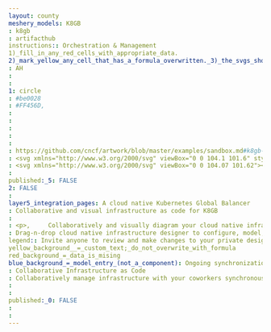 ```yaml
---
layout: county 
meshery_models: K8GB
: k8gb
: artifacthub
instructions:: Orchestration & Management
1)_fill_in_any_red_cells_with_appropriate_data.
2)_mark_yellow_any_cell_that_has_a_formula_overwritten._3)_the_svgs_shouldn't_have_xml_header_they_are_added_programmatically_through_workflows: Coordination & Service Discovery
: AH
: 
: 
1: circle
: #be0028
: #FF456D, 
: 
: 
: 
: 
: 
: https://github.com/cncf/artwork/blob/master/examples/sandbox.md#k8gb-logos
: <svg xmlns="http://www.w3.org/2000/svg" viewBox="0 0 104.1 101.6" style="enable-background:new 0 0 104.1 101.6" xml:space="preserve"><path d="m50.8.3-39.5 19c-.8.4-1.4 1.1-1.6 2L.1 63.9c-.2.8 0 1.7.6 2.4L28 100.5c.5.7 1.4 1.1 2.2 1.1H74c.9 0 1.7-.4 2.2-1.1l27.3-34.2c.5-.7.7-1.6.6-2.4l-9.7-42.7c-.2-.9-.8-1.6-1.6-2L53.4.2c-.9-.3-1.8-.3-2.6.1z" style="fill:#fff"/><linearGradient id="a" gradientUnits="userSpaceOnUse" x1="-.001" y1="50.811" x2="104.073" y2="50.811"><stop offset="0" style="stop-color:#f52d28"/><stop offset=".25" style="stop-color:#dc0032"/><stop offset=".5" style="stop-color:#be0028"/><stop offset=".75" style="stop-color:#aa052d"/><stop offset="1" style="stop-color:#960528"/></linearGradient><path d="M53.6 39.9c-.1-.1-.1-.2-.1-.3V24.3c0-.1.1-.3.2-.4.1-.1.2-.1.3-.1 4.9 1.1 9.3 6.3 12 14v.4c-.1.1-.2.2-.3.2-3.8 1-7.8 1.5-11.7 1.6-.1 0-.3 0-.4-.1zm-3.5 3c-4.2-.1-8.5-.7-12.6-1.8h-.1c-.1 0-.2 0-.2.1-.1.1-.2.2-.2.3-.7 3.1-1.2 6.2-1.3 9.3 0 .2.2.5.4.5H50c.3 0 .5-.2.5-.5v-7.5c.1-.2-.1-.4-.4-.4zm0-19H50c-4.9 1.1-9.3 6.3-12 13.9-.1.1-.1.3 0 .4.1.1.2.2.3.2 3.9 1 7.8 1.5 11.8 1.6.3 0 .5-.2.5-.5V24.3c0-.2-.2-.4-.5-.4zm0 30.3H36.2c-.1 0-.2.1-.3.1-.1.1-.1.2-.1.3.1 3.1.5 6.2 1.3 9.3 0 .1.1.2.2.3.1 0 .2.1.2.1h.1c4.1-1.1 8.3-1.6 12.6-1.8.3 0 .5-.2.5-.5v-7.5c-.1-.1-.3-.3-.6-.3zM35.2 68.5c-.1-.2-.2-.3-.4-.3h-.2c-1.7.6-3.4 1.4-5 2.3-.1.1-.2.2-.2.3 0 .1 0 .3.1.4 2.8 3.4 6.4 6.1 10.4 8h.2c.1 0 .3-.1.4-.2.1-.2.1-.4 0-.6-2.3-2.9-4.1-6.3-5.3-9.9zm-2.4-17.6c.1-3.5.6-6.9 1.4-10.3.1-.2-.1-.5-.3-.5-2.1-.7-4.1-1.6-6-2.8-.1 0-.2-.1-.2-.1-.2 0-.3.1-.4.2-2.5 4-4 8.6-4.3 13.4 0 .1 0 .2.1.3.1.1.2.2.3.2h8.9c.3 0 .5-.2.5-.4zm17.3 14.6c-4 .1-7.9.7-11.7 1.6-.1 0-.2.1-.3.2v.4c2.6 7.6 7.1 12.8 12 13.9h.1c.1 0 .2 0 .3-.1.1-.1.2-.2.2-.4V66c0-.1-.1-.2-.1-.3-.2-.2-.3-.2-.5-.2zm15.6 1.6c-3.8-1-7.7-1.5-11.7-1.6-.1 0-.2 0-.3.1-.1.1-.1.2-.1.3v15.2c0 .1.1.3.2.4.1.1.2.1.3.1h.1c4.9-1.1 9.3-6.3 11.9-13.9 0-.2-.1-.5-.4-.6zm4.2-26.5c.8 3.4 1.3 6.8 1.4 10.3 0 .3.2.5.5.5h8.9c.1 0 .3-.1.3-.2.1-.1.1-.2.1-.3-.3-4.7-1.8-9.3-4.3-13.4-.1-.1-.2-.2-.4-.2-.1 0-.2 0-.2.1-1.9 1.1-3.9 2-6 2.8-.3-.1-.4.2-.3.4zm25.4 21.3c.1.6 0 1.2-.4 1.6l-23 28.8c-.4.5-.9.7-1.5.7H33.6c-.6 0-1.1-.3-1.5-.7l-23-28.8c-.4-.5-.5-1-.4-1.6L17 26c.1-.6.5-1 1-1.3l33.2-16c.5-.3 1.1-.3 1.6 0l33.2 16c.5.3.9.7 1 1.3l8.3 35.9zM84 52.8c0-17.7-14.3-32-32-32s-32 14.3-32 32 14.3 32 32 32 32-14.4 32-32zm19.4 13.5-27.2 34.2c-.5.7-1.4 1.1-2.2 1.1H30.2c-.9 0-1.7-.4-2.2-1.1L.6 66.3c-.5-.7-.8-1.6-.6-2.4l9.7-42.7c.2-.9.8-1.6 1.6-2L50.8.2c.8-.4 1.7-.4 2.5 0l39.4 19c.8.4 1.4 1.1 1.6 2l9.7 42.7c.2.8 0 1.7-.6 2.4zm-4.8-5.2-8.2-35.9c-.4-1.6-1.4-2.9-2.9-3.6l-33.2-16c-1.5-.7-3.2-.7-4.6 0l-33.2 16c-1.5.7-2.5 2-2.9 3.6l-8.2 36c-.4 1.6 0 3.3 1 4.5l23 28.8c1 1.3 2.6 2 4.2 2h36.8c1.6 0 3.2-.7 4.2-2l23-28.8c1-1.3 1.4-3 1-4.6zm-30.7-6.9h-14c-.3 0-.5.2-.5.5v7.5c0 .3.2.5.5.5 4.2.1 8.5.7 12.6 1.7h.1c.1 0 .2 0 .2-.1.1-.1.2-.2.2-.3.7-3.1 1.2-6.2 1.3-9.3 0-.1 0-.2-.1-.3-.1-.2-.2-.2-.3-.2zm6.7-19.5c0-.1 0-.3-.1-.4-2.8-3.4-6.4-6.2-10.4-8h-.2c-.1 0-.3.1-.4.2-.1.2-.1.4 0 .6 2.3 3 4.1 6.4 5.3 10 .1.2.2.3.4.3h.2c1.7-.6 3.4-1.4 5-2.3.2-.1.2-.3.2-.4zm6 19.5h-8.9c-.3 0-.5.2-.5.5-.1 3.5-.6 6.9-1.4 10.3-.1.2.1.5.3.6 2.1.7 4.1 1.6 6 2.8.1 0 .1.1.2.1.2 0 .3-.1.4-.2 2.5-4 4-8.6 4.3-13.4 0-.1 0-.3-.1-.3 0-.3-.2-.4-.3-.4z" style="fill:url(#a)"/></svg>
: <svg xmlns="http://www.w3.org/2000/svg" viewBox="0 0 104.07 101.62"><defs><style>.a{fill:#fff;}</style></defs><path class="a" d="M53.62,39.89a.44.44,0,0,1-.14-.33V24.33a.47.47,0,0,1,.18-.36.42.42,0,0,1,.28-.1h.11C58.91,25,63.38,30.2,66,37.82a.48.48,0,0,1,0,.37.44.44,0,0,1-.29.22A53.88,53.88,0,0,1,54,40h0A.44.44,0,0,1,53.62,39.89Zm-3.48,3a57.14,57.14,0,0,1-12.57-1.75l-.11,0a.4.4,0,0,0-.24.07.45.45,0,0,0-.21.29,47.15,47.15,0,0,0-1.27,9.32.45.45,0,0,0,.46.48H50.13a.47.47,0,0,0,.46-.46V43.38A.46.46,0,0,0,50.14,42.92Zm0-19H50c-4.87,1.11-9.34,6.32-12,13.93a.47.47,0,0,0,0,.37.44.44,0,0,0,.29.23A54.06,54.06,0,0,0,50.11,40h0a.46.46,0,0,0,.46-.46V24.33a.45.45,0,0,0-.46-.46Zm0,30.33H36.2a.48.48,0,0,0-.34.14.46.46,0,0,0-.12.34A47.15,47.15,0,0,0,37,64a.45.45,0,0,0,.21.29.48.48,0,0,0,.24.06h.11a56.55,56.55,0,0,1,12.57-1.75.46.46,0,0,0,.45-.46V54.66A.47.47,0,0,0,50.13,54.2ZM35.24,68.54a.48.48,0,0,0-.44-.32.45.45,0,0,0-.16,0,30.39,30.39,0,0,0-5,2.28.46.46,0,0,0-.23.31.47.47,0,0,0,.1.38,29.5,29.5,0,0,0,10.41,8,.43.43,0,0,0,.19,0,.46.46,0,0,0,.37-.18.47.47,0,0,0,0-.57A31.66,31.66,0,0,1,35.24,68.54Zm-2.4-17.68A50.87,50.87,0,0,1,34.2,40.6a.46.46,0,0,0-.29-.55,33.58,33.58,0,0,1-6-2.75.55.55,0,0,0-.24-.07.44.44,0,0,0-.39.22A29,29,0,0,0,23,50.82a.47.47,0,0,0,.12.34.45.45,0,0,0,.34.15h8.92A.47.47,0,0,0,32.84,50.86ZM50.13,65.48h0A54,54,0,0,0,38.4,67.1a.46.46,0,0,0-.29.22.48.48,0,0,0,0,.37c2.61,7.62,7.08,12.83,12,13.94h.1a.53.53,0,0,0,.29-.1.46.46,0,0,0,.17-.36V66a.48.48,0,0,0-.14-.34A.48.48,0,0,0,50.13,65.48Zm15.54,1.61A54,54,0,0,0,54,65.48h0a.48.48,0,0,0-.32.13.48.48,0,0,0-.14.34V81.18a.47.47,0,0,0,.18.36.48.48,0,0,0,.28.1h.11c4.86-1.11,9.33-6.32,11.94-13.94a.47.47,0,0,0-.32-.6Zm4.2-26.49a50.16,50.16,0,0,1,1.36,10.26.47.47,0,0,0,.47.45h8.91a.45.45,0,0,0,.34-.15.44.44,0,0,0,.12-.34,29,29,0,0,0-4.29-13.37.44.44,0,0,0-.39-.22.39.39,0,0,0-.23.07,34.24,34.24,0,0,1-6,2.75A.47.47,0,0,0,69.87,40.6ZM95.26,61.94a1.91,1.91,0,0,1-.37,1.61l-23,28.81a1.88,1.88,0,0,1-1.49.71H33.62a1.85,1.85,0,0,1-1.49-.71l-23-28.81a1.91,1.91,0,0,1-.37-1.61L17,26.05a1.9,1.9,0,0,1,1-1.29l33.2-16a1.82,1.82,0,0,1,1.64,0L86,24.74a1.88,1.88,0,0,1,1,1.29ZM84,52.75a32,32,0,1,0-32,32A32,32,0,0,0,84,52.75Zm19.41,13.56L76.16,100.54a2.89,2.89,0,0,1-2.25,1.08H30.16a2.87,2.87,0,0,1-2.24-1.08L.63,66.31a2.85,2.85,0,0,1-.56-2.42L9.79,21.22a2.86,2.86,0,0,1,1.55-1.95L50.8.28a2.93,2.93,0,0,1,2.49,0l39.42,19a2.9,2.9,0,0,1,1.56,1.95L104,63.89A2.85,2.85,0,0,1,103.45,66.31Zm-4.81-5.16-8.2-35.9a5.33,5.33,0,0,0-2.89-3.63l-33.2-16a5.32,5.32,0,0,0-4.64,0l-33.18,16a5.33,5.33,0,0,0-2.89,3.63L5.44,61.15a5.31,5.31,0,0,0,1,4.53l23,28.81a5.3,5.3,0,0,0,4.19,2H70.44a5.32,5.32,0,0,0,4.2-2l23-28.81A5.35,5.35,0,0,0,98.64,61.15ZM67.87,54.2H53.94a.47.47,0,0,0-.46.46v7.47a.46.46,0,0,0,.45.46A56.39,56.39,0,0,1,66.5,64.34h.12a.46.46,0,0,0,.23-.06.49.49,0,0,0,.22-.29,47.91,47.91,0,0,0,1.27-9.32.51.51,0,0,0-.13-.34A.48.48,0,0,0,67.87,54.2Zm6.75-19.54a.45.45,0,0,0-.1-.37,29.27,29.27,0,0,0-10.41-8,.41.41,0,0,0-.19,0,.44.44,0,0,0-.36.18.47.47,0,0,0,0,.57,31.82,31.82,0,0,1,5.28,10,.43.43,0,0,0,.43.31.41.41,0,0,0,.16,0,30,30,0,0,0,5-2.28A.5.5,0,0,0,74.62,34.66Zm6,19.54H71.7a.47.47,0,0,0-.47.45,50.26,50.26,0,0,1-1.36,10.26.47.47,0,0,0,.3.55,33.86,33.86,0,0,1,6,2.75.46.46,0,0,0,.23.06.44.44,0,0,0,.39-.21,29,29,0,0,0,4.29-13.37.42.42,0,0,0-.12-.34A.45.45,0,0,0,80.61,54.2Z"/></svg>, 
: 
published:_5: FALSE
2: FALSE
: 
layer5_integration_pages: A cloud native Kubernetes Global Balancer
: Collaborative and visual infrastructure as code for K8GB
: 
: <p>,     Collaboratively and visually diagram your cloud native infrastructure with GitOps-style pipeline integration. Design, test, and manage configuration your Kubernetes-based, containerized applications as a visual topology., </p>, <p>,     Looking for best practice cloud native design and deployment best practices? Choose from thousands of pre-built components in MeshMap. Choose from hundreds of ready-made design patterns by importing templates from Meshery Catalog or use our low code designer, MeshMap, to create and deploy your own cloud native infrastructure designs., </p>
: Drag-n-drop cloud native infrastructure designer to configure, model, and deploy your workloads.
legend:: Invite anyone to review and make changes to your private designs.
yellow_background__=_custom_text;_do_not_overwrite_with_formula
red_background_=_data_is_mising
blue_background_=_model_entry_(not_a_component): Ongoing synchronization of Kubernetes configuration and changes across any number of clusters.
: Collaborative Infrastructure as Code
: Collaboratively manage infrastructure with your coworkers synchronously sharing the same designs.
: 
: 
published:_0: FALSE
: 
: 
---
```


